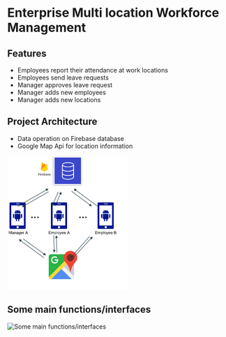 # Enterprise Multi location Workforce Management
##  Features
- Employees report  their attendance at work locations
- Employees send leave requests
- Manager approves leave request
- Manager adds new employees
- Manager adds new locations

## Project Architecture
- Data operation on Firebase database 
- Google Map Api for location information

![Project Architecture](https://github.com/Roger-Yao8126/Android-Application-for-Enterprise-Multi-location-Workforce-Management/blob/master/images/Archetectures.png)


## Some main functions/interfaces
![Some main functions/interfaces](https://github.com/Roger-Yao8126/Android-Application-for-Enterprise-Multi-location-Workforce-Management/blob/master/images/interfaces.png)
